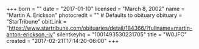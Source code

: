 +++
born = ""
date = "2017-01-10"
licensed = "March 8, 2002"
name = "Martin A. Erickson"
photocredit = "" # Defaults to obituary
obituary = "StarTribune"
obitLink = "https://www.startribune.com/obituaries/detail/184366/?fullname=martin-anton-erickson,-iv"
silentkeyhq = "1001493530231705"
title = "W0JFC"
created = "2017-02-21T17:14:20-06:00"
+++
<!--born in 1982-->
